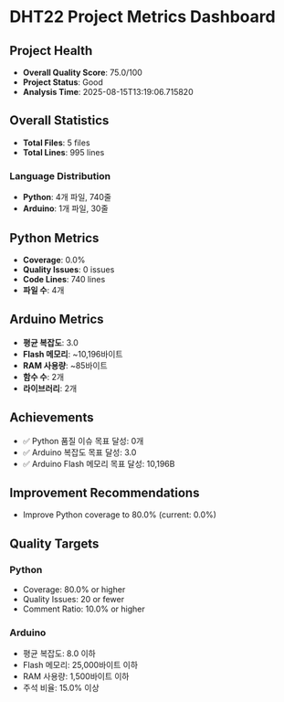 # DHT22 Project Metrics Dashboard

## Project Health
- **Overall Quality Score**: 75.0/100
- **Project Status**: Good
- **Analysis Time**: 2025-08-15T13:19:06.715820

## Overall Statistics
- **Total Files**: 5 files
- **Total Lines**: 995 lines

### Language Distribution
- **Python**: 4개 파일, 740줄
- **Arduino**: 1개 파일, 30줄

## Python Metrics
- **Coverage**: 0.0%
- **Quality Issues**: 0 issues
- **Code Lines**: 740 lines
- **파일 수**: 4개

## Arduino Metrics
- **평균 복잡도**: 3.0
- **Flash 메모리**: ~10,196바이트
- **RAM 사용량**: ~85바이트
- **함수 수**: 2개
- **라이브러리**: 2개

## Achievements
- ✅ Python 품질 이슈 목표 달성: 0개
- ✅ Arduino 복잡도 목표 달성: 3.0
- ✅ Arduino Flash 메모리 목표 달성: 10,196B

## Improvement Recommendations
- Improve Python coverage to 80.0% (current: 0.0%)

## Quality Targets
### Python
- Coverage: 80.0% or higher
- Quality Issues: 20 or fewer
- Comment Ratio: 10.0% or higher

### Arduino
- 평균 복잡도: 8.0 이하
- Flash 메모리: 25,000바이트 이하
- RAM 사용량: 1,500바이트 이하
- 주석 비율: 15.0% 이상
